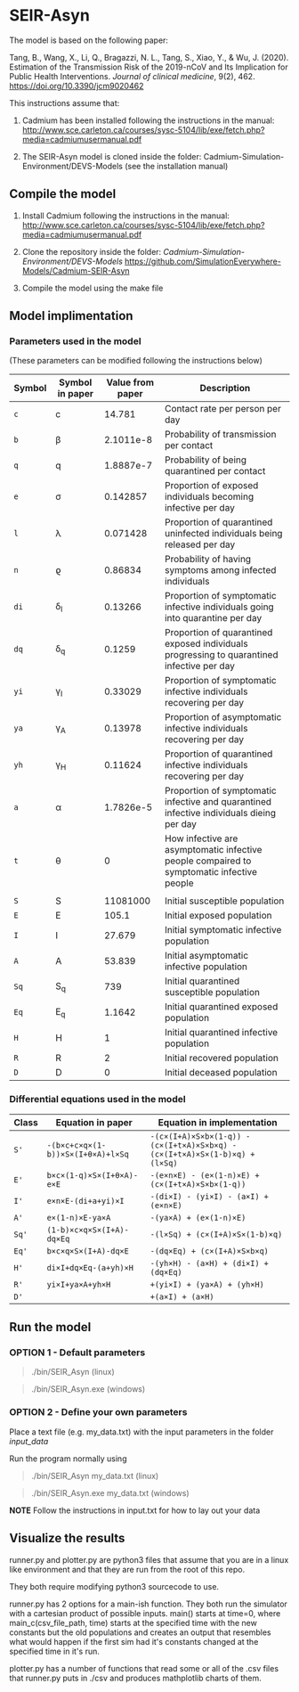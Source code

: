 # SEIR-Asyn

The model is based on the following paper:

Tang, B., Wang, X., Li, Q., Bragazzi, N. L., Tang, S., Xiao, Y., & Wu, J. (2020). <br>
Estimation of the Transmission Risk of the 2019-nCoV and Its Implication for <br>
Public Health Interventions. *Journal of clinical medicine*, 9(2), 462. https://doi.org/10.3390/jcm9020462 <br>

This instructions assume that:

1. Cadmium has been installed following the instructions in the manual:
http://www.sce.carleton.ca/courses/sysc-5104/lib/exe/fetch.php?media=cadmiumusermanual.pdf

2. The SEIR-Asyn model is cloned inside the folder: Cadmium-Simulation-Environment/DEVS-Models
(see the installation manual)

## Compile the model

1. Install Cadmium following the instructions in the manual:
http://www.sce.carleton.ca/courses/sysc-5104/lib/exe/fetch.php?media=cadmiumusermanual.pdf

2. Clone the repository inside the folder: *Cadmium-Simulation-Environment/DEVS-Models*
https://github.com/SimulationEverywhere-Models/Cadmium-SEIR-Asyn

3. Compile the model using the make file

## Model implimentation
### Parameters used in the model

(These parameters can be modified following the instructions below)

| Symbol | Symbol in paper | Value from paper | Description                                                                                |
|--------|-----------------|------------------|--------------------------------------------------------------------------------------------|
| `c`    | c               | 14.781           | Contact rate per person per day                                                            |
| `b`    | β               | 2.1011e-8        | Probability of transmission per contact                                                    |
| `q`    | q               | 1.8887e-7        | Probability of being quarantined per contact                                               |
| `e`    | σ               | 0.142857         | Proportion of exposed individuals becoming infective per day                               |
| `l`    | λ               | 0.071428         | Proportion of quarantined uninfected individuals being released per day                    |
| `n`    | ϱ               | 0.86834          | Probability of having symptoms among infected individuals                                  |
| `di`   | δ<sub>I</sub>   | 0.13266          | Proportion of symptomatic infective individuals going into quarantine per day              |
| `dq`   | δ<sub>q</sub>   | 0.1259           | Proportion of quarantined exposed individuals progressing to quarantined infective per day |
| `yi`   | γ<sub>I</sub>   | 0.33029          | Proportion of symptomatic infective individuals recovering per day                         |
| `ya`   | γ<sub>A</sub>   | 0.13978          | Proportion of asymptomatic infective individuals recovering per day                        |
| `yh`   | γ<sub>H</sub>   | 0.11624          | Proportion of quarantined infective individuals recovering per day                         |
| `a`    | α               | 1.7826e-5        | Proportion of symptomatic infective and quarantined infective individuals dieing per day   |
| `t`    | θ               | 0                | How infective are asymptomatic infective people compaired to symptomatic infective people  |
|        |                 |                  |                                                                                            |
| `S`    | S               | 11081000         | Initial susceptible population                                                             |
| `E`    | E               | 105.1            | Initial exposed population                                                                 |
| `I`    | I               | 27.679           | Initial symptomatic infective population                                                   |
| `A`    | A               | 53.839           | Initial asymptomatic infective population                                                  |
| `Sq`   | S<sub>q</sub>   | 739              | Initial quarantined susceptible population                                                 |
| `Eq`   | E<sub>q</sub>   | 1.1642           | Initial quarantined exposed population                                                     |
| `H`    | H               | 1                | Initial quarantined infective population                                                   |
| `R`    | R               | 2                | Initial recovered population                                                               |
| `D`    | D               | 0                | Initial deceased population                                                                |

### Differential equations used in the model

| Class | Equation in paper                 | Equation in implementation                                                  |
|-------|-----------------------------------|-----------------------------------------------------------------------------|
| `S'`  | `-(b×c+c×q×(1-b))×S×(I+θ×A)+l×Sq` | `-(c×(I+A)×S×b×(1-q)) - (c×(I+t×A)×S×b×q) - (c×(I+t×A)×S×(1-b)×q) + (l×Sq)` |
| `E'`  | `b×c×(1-q)×S×(I+θ×A)-e×E`         | `-(e×n×E) - (e×(1-n)×E) + (c×(I+t×A)×S×b×(1-q))`                            |
| `I'`  | `e×n×E-(di+a+yi)×I`               | `-(di×I) - (yi×I) - (a×I) + (e×n×E)`                                        |
| `A'`  | `e×(1-n)×E-ya×A`                  | `-(ya×A) + (e×(1-n)×E)`                                                     |
| `Sq'` | `(1-b)×c×q×S×(I+A)-dq×Eq`         | `-(l×Sq) + (c×(I+A)×S×(1-b)×q)`                                             |
| `Eq'` | `b×c×q×S×(I+A)-dq×E`              | `-(dq×Eq) + (c×(I+A)×S×b×q)`                                                |
| `H'`  | `di×I+dq×Eq-(a+yh)×H`             | `-(yh×H) - (a×H) + (di×I) + (dq×Eq)`                                        |
| `R'`  | `yi×I+ya×A+yh×H`                  | `+(yi×I) + (ya×A) + (yh×H)`                                                 |
| `D'`  |                                   | `+(a×I) + (a×H)`                                                            |


## Run the model

### OPTION 1 - Default parameters

> ./bin/SEIR_Asyn (linux)

> ./bin/SEIR_Asyn.exe (windows)

### OPTION 2 - Define your own parameters

Place a text file (e.g. my_data.txt) with the input parameters in the folder *input_data*

Run the program normally using

> ./bin/SEIR_Asyn my_data.txt (linux)

> ./bin/SEIR_Asyn.exe my_data.txt (windows)

**NOTE**
Follow the instructions in input.txt for how to lay out your data

## Visualize the results

runner.py and plotter.py are python3 files that assume that you are in a linux like environment and that they are run from the root of this repo.

They both require modifying python3 sourcecode to use.

runner.py has 2 options for a main-ish function. They both run the simulator with a cartesian product of possible inputs.
main() starts at time=0, where main_c(csv_file_path, time) starts at the specified time with the new constants but the old populations and creates an output that resembles what would happen if the first sim had it's constants changed at the specified time in it's run.

plotter.py has a number of functions that read some or all of the .csv files that runner.py puts in ./csv and produces mathplotlib charts of them.
